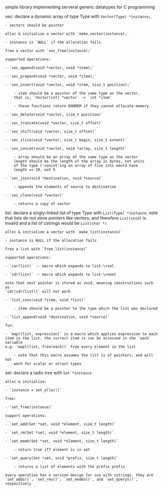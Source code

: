 simple library implementing serveral generic datatypes for C programming

vec:
	declare a dynamic array of type Type with `Vector(Type) *instance;`.

	- vectors should be pointer

	alloc & initialize a vector with `make_vector(instance);`

	- instance is `NULL` if the allocation fails

	free a vector with `vec_free(instance);`

	supported operations:

	- `vec_append(void *vector, void *item);`

	- `vec_prepend(void *vector, void *item);`

	- `vec_insert(void *vector, void *item, size_t position);`

		- item should be a pointer of the same type as the vector,
		that is, `Vector(int) *vector` -> `int *item`

		- these functions return ENOMEM if they cannot allocate memory

	- `vec_delete(void *vector, size_t position)`

	- `vec_truncate(void *vector, size_t offset)`

	- `vec_shift(void *vector, size_t offset)`

	- `vec_slice(void *vector, size_t begin, size_t extent)`
	
	- `vec_concat(void *vector, void *array, size_t length)`

		- array should be an array of the same type as the vector
		length should be the length of the array in bytes, not units
		of the type ('concat'ing an array of five ints would have
		length == 20, not 5

	- `vec_join(void *destination, void *source)`

		- appends the elements of source to destination

	- `vec_clone(void *vector)`

		- returns a copy of vector

list:
	declare a singly-linked list of type Type with `List(Type) *instance`.
	note that lists do not store pointers like vectors, and therefore
	`List(void)` is invalid and a list of cstrings would be `List(char *)`

	alloc & initialize a vector with `make_list(instance)`

	- instance is NULL if the allocation fails

	free a list with `free_list(instance)`

	supported operations:

	- `car(list)` -- macro which expands to list-\>val

	- `cdr(list)` -- macro which expands to list-\>next

	note that next pointer is stored as void, meaning constructions such as
	`cdr(cdr(list))` will not work

	- `list_cons(void *item, void *list)`

		- item should be a pointer to the type which the list was declared

	- `list_append(void *destination, void *source)`

	fun:

	- `mapl(list, expression)` is a macro which applies expression to each
	item in the list. the currect item is can be accessed in the `each` variable
	e.g. `mapl(list, free(each))` free every element in the list

		- note that this macro assumes the list is of pointers, and will not
		work for scalar or struct types

set:
	declare a radix tree with `Set *instance`

	alloc & initialize:

	- `instance = set_alloc()`

	free:

	- `set_free(instance)`

	support operations:

	- `set_add(Set *set, void *element, size_t length)`

	- `set_rm(Set *set, void *element, size_t length)`

	- `set_memb(Set *set, void *element, size_t length)`

		- return true iff element is in set

	- `set_query(Set *set, void *prefix, size_t length)`

		- returns a list of elements with the prefix prefix

	every operation has a version design for use with cstrings, they are
	`set_adds()`, `set_rms()`, `set_membs()`, and `set_querys()`, respectively
